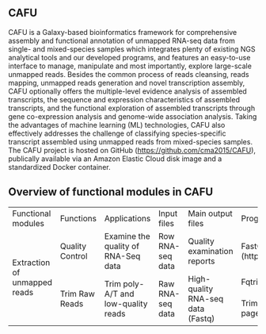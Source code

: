 ## CAFU
CAFU is a Galaxy-based bioinformatics framework for comprehensive assembly and functional annotation of unmapped RNA-seq data from single- and mixed-species samples which integrates plenty of existing NGS analytical tools and our developed programs, and features an easy-to-use interface to manage, manipulate and most importantly, explore large-scale unmapped reads. Besides the common process of reads cleansing, reads mapping, unmapped reads generation and novel transcription assembly, CAFU optionally offers the multiple-level evidence analysis of assembled transcripts, the sequence and expression characteristics of assembled transcripts, and the functional exploration of assembled transcripts through gene co-expression analysis and genome-wide association analysis. Taking the advantages of machine learning (ML) technologies, CAFU also effectively addresses the challenge of classifying species-specific transcript assembled using unmapped reads from mixed-species samples. The CAFU project is hosted on GitHub (https://github.com/cma2015/CAFU), publically available via an Amazon Elastic Cloud disk image and a standardized Docker container.

## Overview of functional modules in CAFU

<table>
    <tr>
        <td>Functional modules</td> 
        <td>Functions</td>
        <td>Applications</td>
        <td>Input files</td>
        <td>Main output files</td>
        <td>Programs</td>
        <td>References</td>
   </tr>
   <tr>
        <td rowspan="6">Extraction of unmapped reads</td>    
   </tr>
   <tr>
       <td>Quality Control</td> 
       <td>Examine the quality of RNA-Seq data</td> 
       <td>Row RNA-seq data</td>
       <td>Quality examination reports</td>
       <td>FastQC (https://www.bioinformatics.babraham.ac.uk/projects/fastqc/)
       <td>[1]</td>
   </tr>
    <tr>
        <td rowspan="3">Trim Raw Reads</td>
        <td rowspan="3">Trim poly-A/T and low-quality reads</td>
        <td rowspan="3">Raw RNA-seq data</td>
        <td rowspan="3">High-quality RNA-seq data (Fastq)</td>
    </tr>
    <tr>
        <td>Fqtrim (version 0.9.7; https://ccb.jhu.edu/software/fqtrim/)</td>
        <td>[2]</td>
    </tr>
    <tr>
        <td>Trimmomatic (version 0.36; http://www.usadellab.org/cms/?page=trimmomatic)</td>
        <td>[3]</td>
    </tr>
</table>
